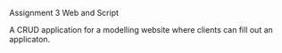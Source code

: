 Assignment 3 Web and Script

A CRUD application for a modelling website where clients can fill out an applicaton.


